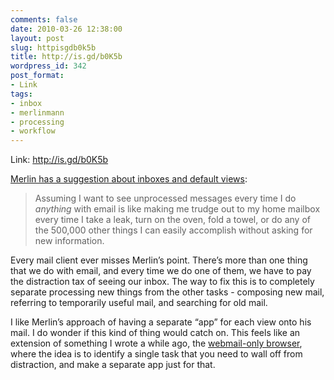 ```yaml
---
comments: false
date: 2010-03-26 12:38:00
layout: post
slug: httpisgdb0k5b
title: http://is.gd/b0K5b
wordpress_id: 342
post_format:
- Link
tags:
- inbox
- merlinmann
- processing
- workflow
---
```


Link: [http://is.gd/b0K5b ](http://is.gd/b0K5b )

		

[Merlin has a suggestion about inboxes and default views](http://www.kungfugrippe.com/post/475149244/you-may-have-mail):





> Assuming I want to see unprocessed messages every time I do _anything_ with email is like making me trudge out to my home mailbox every time I take a leak, turn on the oven, fold a towel, or do any of the 500,000 other things I can easily accomplish without asking for new information.




Every mail client ever misses Merlin’s point. There’s more than one thing that we do with email, and every time we do one of them, we have to pay the distraction tax of seeing our inbox. The way to fix this is to completely separate processing new things from the other tasks - composing new mail, referring to temporarily useful mail, and searching for old mail.

I like Merlin’s approach of having a separate “app” for each view onto his mail. I do wonder if this kind of thing would catch on. This feels like an extension of something I wrote a while ago, the [webmail-only browser](http://michael-mccracken.net/2006/05/webmail-is-not-web-browsing/), where the idea is to identify a single task that you need to wall off from distraction, and make a separate app just for that.
